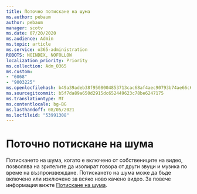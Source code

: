 ```yaml
---
title: Поточно потискане на шума
ms.author: pebaum
author: pebaum
manager: scotv
ms.date: 07/20/2020
ms.audience: Admin
ms.topic: article
ms.service: o365-administration
ROBOTS: NOINDEX, NOFOLLOW
localization_priority: Priority
ms.collection: Adm_O365
ms.custom:
- "6068"
- "9003225"
ms.openlocfilehash: b49a39adeb38f9508004853713cac68af4aec90793b74ae66c603ad6fb62c994
ms.sourcegitcommit: b5f7da89a650d2915dc652449623c78be6247175
ms.translationtype: MT
ms.contentlocale: bg-BG
ms.lasthandoff: 08/05/2021
ms.locfileid: "53991308"
---
```

# <a name="stream-noise-suppression"></a>Поточно потискане на шума

Потискането на шума, когато е включено от собствениците на видео, позволява на зрителите да изолират говора от други звуци и музика по време на възпроизвеждане. Потискането на шума може да бъде включено или изключено за всяко ново качено видео. За повече информация вижте [Потискане на шума](https://docs.microsoft.com/stream/noise-suppression).